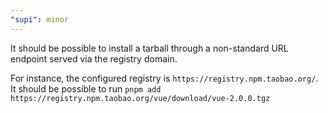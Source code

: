```yaml
---
"supi": minor
---
```


It should be possible to install a tarball through a non-standard URL endpoint served via the registry domain.

For instance, the configured registry is `https://registry.npm.taobao.org/`.
It should be possible to run `pnpm add https://registry.npm.taobao.org/vue/download/vue-2.0.0.tgz`
